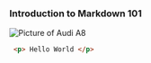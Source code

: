 ### Introduction to Markdown 101
![Picture of Audi A8](https://hips.hearstapps.com/hmg-prod/images/a218141-medium-1635867809.jpg)
``` HTML
 <p> Hello World </p>
```
